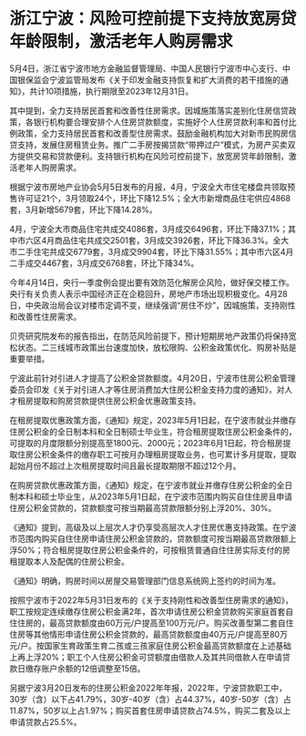 # 浙江宁波：风险可控前提下支持放宽房贷年龄限制，激活老年人购房需求

5月4日，浙江省宁波市地方金融监督管理局、中国人民银行宁波市中心支行、中国银保监会宁波监管局发布《关于印发金融支持恢复和扩大消费的若干措施的通知》，共计10项措施，执行期限至2023年12月31日。

其中提到，全力支持居民首套和改善性住房需求。因城施策落实差别化住房信贷政策，各银行机构要合理安排个人住房贷款额度，实施好个人住房贷款利率和首付比例政策，全力支持居民首套和改善型住房需求。鼓励金融机构加大对新市民购房信贷支持，发展住房租赁业务。推广二手房按揭贷款“带押过户”模式，为房产买卖双方提供交易和贷款便利。支持银行机构在风险可控前提下，放宽房贷年龄限制，激活老年人购房需求。

根据宁波市房地产业协会5月5日发布的月报，4月，宁波全大市住宅楼盘共领取预售许可证21个，3月领取24个，环比下降12.5%；全大市新增商品住宅供应4868套，3月新增5679套，环比下降14.28%。

4月，宁波全大市商品住宅共成交4086套，3月成交6496套，环比下降37.1%；其中市六区4月商品住宅共成交2501套，3月成交3926套，环比下降36.3%。全大市二手住宅共成交6779套，3月成交9904套，环比下降31.55%；其中市六区4月二手成交4467套，3月成交6768套，环比下降34%。

今年4月14日，央行一季度例会提出要有效防范化解房企风险，做好保交楼工作。央行有关负责人表示中国经济正在企稳回升，房地产市场出现积极变化。4月28日，中央政治局会议对楼市定调不变，继续强调“房住不炒”，因城施策，支持刚性和改善性住房需求。

贝壳研究院发布的报告指出，在防范风险前提下，预计短期房地产政策仍将保持宽松状态。二三线城市政策出台速度加快，放松限购、公积金政策优化、购房补贴是重要举措。

宁波此前针对引进人才提高了公积金贷款额度。4月20日，宁波市住房公积金管理委员会印发《关于对引进人才等住房消费加大住房公积金支持力度的通知》，对人才租房提取和购房贷款提供住房公积金优惠政策支持。

在租房提取优惠政策方面，《通知》规定，2023年5月1日起，在宁波市就业并缴存住房公积金的全日制本科和全日制硕士毕业生，符合租房提取住房公积金条件的，可提取的月度限额分别提高至1800元、2000元；2023年6月1日起，符合租房提取住房公积金条件的缴存职工可按月办理租房提取业务，也可累计多月提取，提取起始月份不超过上次租房提取时间且最长提取期限不超过12个月。

在购房贷款优惠政策方面，《通知》规定，在宁波市就业并缴存住房公积金的全日制本科和硕士毕业生，从2023年5月1日起，在宁波市范围内购买自住住房且申请住房公积金贷款的，贷款额度可按当期最高贷款限额分别上浮20%、30%。

《通知》提到，高级及以上层次人才仍享受高层次人才住房优惠支持政策。在宁波市范围内购买自住住房申请住房公积金贷款的，贷款额度可按当期最高贷款限额上浮50%；符合租房提取住房公积金条件的，可按租赁普通自住住房实际支付的房租提取本人及配偶的住房公积金。

《通知》明确，购房时间以房屋交易管理部门信息系统网上签约的时间为准。

按照宁波市于2022年5月31日发布的《关于支持刚性和改善型住房需求的通知》，职工按规定连续缴存住房公积金满2年，首次申请住房公积金贷款购买家庭首套自住住房的，最高贷款额度由60万元/户提高至100万元/户。购买改善型第二套自住住房等其他情形申请住房公积金贷款的，最高贷款额度由40万元/户提高至80万元/户。按国家生育政策生育二孩或三孩家庭住房公积金最高贷款额度在上述基础上再上浮20%；职工个人住房公积金可贷额度由借款人及其共同借款人在申请贷款日缴存账户余额的12倍调整至15倍。

另据宁波3月20日发布的住房公积金2022年年报，2022年，宁波贷款职工中，30岁（含）以下占41.79%，30岁-40岁（含）占44.37%，40岁-50岁（含）占11.87%，50岁以上占1.97%；购买首套住房申请贷款占74.5%，购买二套及以上申请贷款占25.5%。

